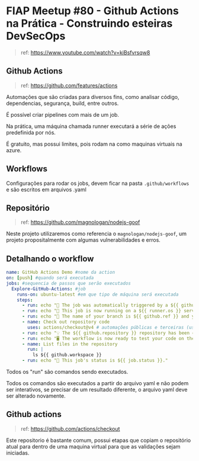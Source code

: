 # FIAP Meetup #80 - Github Actions na Prática - Construindo esteiras DevSecOps

> ref: https://www.youtube.com/watch?v=kiBsfvrsqw8

## Github Actions

> ref: https://github.com/features/actions

Automações que são criadas para diversos fins, como analisar código, dependencias, segurança, build, entre outros.

É possível criar pipelines com mais de um job.

Na prática, uma máquina chamada runner executará a série de ações predefinida por nós.

É gratuito, mas possui limites, pois rodam na como maquinas virtuais na azure.

## Workflows

Configurações para rodar os jobs, devem ficar na pasta `.github/workflows` e são escritos em arquivos .yaml

## Repositório

> ref: https://github.com/magnologan/nodejs-goof

Neste projeto utilizaremos como referencia o `magnologan/nodejs-goof`, um projeto propositalmente com algumas vulnerabilidades e erros.

## Detalhando o workflow

```yaml
name: GitHub Actions Demo #nome da action
on: [push] #quando será executada
jobs: #sequencia de passos que serão executados
  Explore-GitHub-Actions: #job
    runs-on: ubuntu-latest #em que tipo de máquina será executada
    steps:
      - run: echo "🎉 The job was automatically triggered by a ${{ github.event_name }} event."
      - run: echo "🐧 This job is now running on a ${{ runner.os }} server hosted by GitHub!"
      - run: echo "🔎 The name of your branch is ${{ github.ref }} and your repository is ${{ github.repository }}."
      - name: Check out repository code
        uses: actions/checkout@v4 # automações públicas e terceiras (user/repository)
      - run: echo "💡 The ${{ github.repository }} repository has been cloned to the runner."
      - run: echo "🖥️ The workflow is now ready to test your code on the runner."
      - name: List files in the repository
        run: |
          ls ${{ github.workspace }}
      - run: echo "🍏 This job's status is ${{ job.status }}."
```

Todos os "run" são comandos sendo executados.

Todos os comandos são executados a partir do arquivo yaml e não podem ser interativos, se precisar de um resultado diferente, o arquivo yaml deve ser alterado novamente.

## Github actions

> ref: https://github.com/actions/checkout

Este repositorio é bastante comum, possui etapas que copiam o repositório atual para dentro de uma maquina virtual para que as validações sejam iniciadas.
